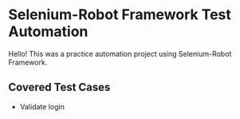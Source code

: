 # Selenium-Robot Framework Test Automation

Hello! This was a practice automation project using Selenium-Robot Framework.

## Covered Test Cases

  <ul>
   <li>Validate login</li>
  </ul>
